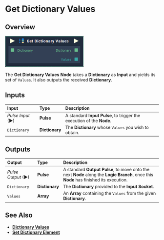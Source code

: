 # Get Dictionary Values

## Overview

![The Get Dictionary Values Node.](../../.gitbook/assets/get-dictionary-values.png)

The **Get Dictionary Values** **Node** takes a **Dictionary** as **Input** and yields its set of `Values`. It also outputs the received **Dictionary**.

## Inputs

| Input | Type | Description |
| :--- | :--- | :--- |
| _Pulse Input_ \(►\) | **Pulse** | A standard **Input Pulse**, to trigger the execution of the **Node**. |
| `Dictionary` | **Dictionary** | The **Dictionary** whose `Values` you wish to obtain. |

## Outputs

| Output | Type | Description |
| :--- | :--- | :--- |
| _Pulse Output_ \(►\) | **Pulse** | A standard **Output Pulse**, to move onto the next **Node** along the **Logic Branch**, once this **Node** has finished its execution. |
| `Dictionary` | **Dictionary** | The **Dictionary** provided to the **Input** **Socket**. |
| `Values` | **Array** | An **Array** containing the `Values` from the given **Dictionary**. |

## See Also

* [**Dictionary Values**](dictionary-value.md)
* [**Set Dictionary Element**](set-dictionary-element.md)

